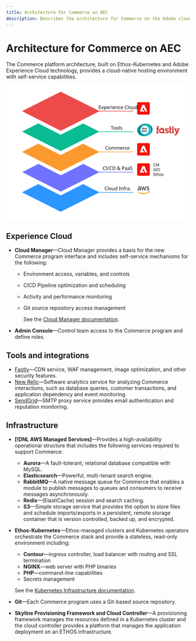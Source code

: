 ```yaml
---
title: Architecture for Commerce on AEC
description: Describes the architecture for Commerce on the Adobe cloud infrastructure.
---
```


# Architecture for Commerce on AEC

The Commerce platform architecture, built on Ethos-Kubernetes and Adobe Experience Cloud technology, provides a cloud-native hosting environment with self-service capabilities.

![Tech Stack](../assets/maci-stack.svg)

## Experience Cloud

- **Cloud Manager**—Cloud Manager provides a basis for the new Commerce program interface and includes self-service mechanisms for the following:

  - Environment access, variables, and controls
  - CICD Pipeline optimization and scheduling
  - Activity and performance monitoring
  - Git source repository access management

    See the [Cloud Manager documentation][].

- **Admin Console**—Control team access to the Commerce program and define roles.

## Tools and integrations

- [Fastly][]—CDN service, WAF management, image optimization, and other security features.
- [New Relic][]—Software analytics service for analyzing Commerce interactions, such as database queries, customer transactions, and application dependency and event monitoring.
- [SendGrid][]—SMTP proxy service provides email authentication and reputation monitoring.

## Infrastructure

- **[!DNL AWS Managed Services]**—Provides a high-availability operational structure that includes the following services required to support Commerce:

  - **Aurora**—A fault-tolerant, relational database compatible with MySQL.
  - **Elasticsearch**—Powerful, multi-tenant search engine.
  - **RabbitMQ**—A native message queue for Commerce that enables a module to publish messages to queues and consumers to receive messages asynchronously.
  - **Redis**—(ElastiCache) session and search caching.
  - **S3**—Simple storage service that provides the option to store files and schedule imports/exports in a persistent, remote storage container that is version controlled, backed up, and encrypted.


- **Ethos-Kubernetes**—Ethos-managed clusters and Kubernetes operators orchestrate the Commerce stack and provide a stateless, read-only environment including:

  - **Contour**—ingress controller, load balancer with routing and SSL termination
  - **NGINX**—web server with PHP binaries
  - **PHP**—command-line capabilities
  - Secrets management

  See the [Kubernetes Infrastructure documentation][k8s].

- **Git**—Each Commerce program uses a Git-based source repository.

- **Skyline Provisioning Framework and Cloud Controller**—A provisioning framework manages the resources defined in a Kubernetes cluster and the cloud controller provides a platform that manages the application deployment on an ETHOS infrastructure.

<!-- link definitions -->
[Cloud Manager documentation]: https://www.adobe.io/apis/experiencecloud/cloud-manager.html
[Fastly]: https://www.fastly.com
[k8s]: https://developers.corp.adobe.com/adobe-platform/k8s-infrastructure/docs/index.md
[New Relic]: https://newrelic.com
[SendGrid]: https://sendgrid.com

